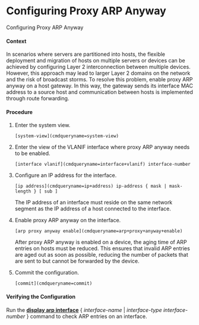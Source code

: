 Configuring Proxy ARP Anyway
============================

Configuring Proxy ARP Anyway

#### Context

In scenarios where servers are partitioned into hosts, the flexible deployment and migration of hosts on multiple servers or devices can be achieved by configuring Layer 2 interconnection between multiple devices. However, this approach may lead to larger Layer 2 domains on the network and the risk of broadcast storms. To resolve this problem, enable proxy ARP anyway on a host gateway. In this way, the gateway sends its interface MAC address to a source host and communication between hosts is implemented through route forwarding.


#### Procedure

1. Enter the system view.
   
   
   ```
   [system-view](cmdqueryname=system-view)
   ```
2. Enter the view of the VLANIF interface where proxy ARP anyway needs to be enabled.
   
   
   ```
   [interface vlanif](cmdqueryname=interface+vlanif) interface-number
   ```
3. Configure an IP address for the interface.
   
   
   ```
   [ip address](cmdqueryname=ip+address) ip-address { mask | mask-length } [ sub ]
   ```
   
   The IP address of an interface must reside on the same network segment as the IP address of a host connected to the interface.
4. Enable proxy ARP anyway on the interface.
   
   
   ```
   [arp proxy anyway enable](cmdqueryname=arp+proxy+anyway+enable)
   ```
   
   After proxy ARP anyway is enabled on a device, the aging time of ARP entries on hosts must be reduced. This ensures that invalid ARP entries are aged out as soon as possible, reducing the number of packets that are sent to but cannot be forwarded by the device.
5. Commit the configuration.
   
   
   ```
   [commit](cmdqueryname=commit)
   ```

#### Verifying the Configuration

Run the [**display arp interface**](cmdqueryname=display+arp+interface) { *interface-name* | *interface-type* *interface-number* } command to check ARP entries on an interface.